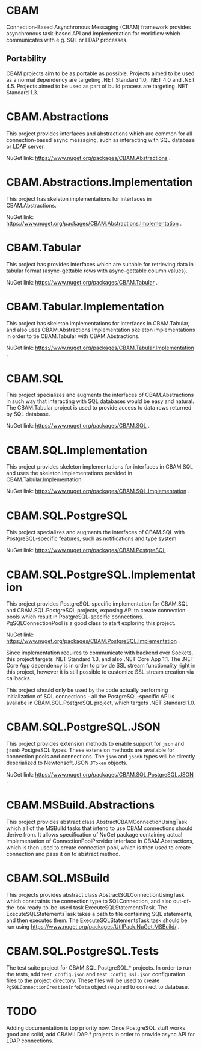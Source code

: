 # CBAM
Connection-Based Asynchronous Messaging (CBAM) framework provides asynchronous task-based API and implementation for workflow which communicates with e.g. SQL or LDAP processes.

## Portability
CBAM projects aim to be as portable as possible.
Projects aimed to be used as a normal dependency are targeting .NET Standard 1.0, .NET 4.0 and .NET 4.5.
Projects aimed to be used as part of build process are targeting .NET Standard 1.3.

# CBAM.Abstractions
This project provides interfaces and abstractions which are common for all connection-based async messaging, such as interacting with SQL database or LDAP server.

NuGet link: https://www.nuget.org/packages/CBAM.Abstractions .

# CBAM.Abstractions.Implementation
This project has skeleton implementations for interfaces in CBAM.Abstractions.

NuGet link: https://www.nuget.org/packages/CBAM.Abstractions.Implementation .

# CBAM.Tabular
This project has provides interfaces which are suitable for retrieving data in tabular format (async-gettable rows with async-gettable column values).

NuGet link: https://www.nuget.org/packages/CBAM.Tabular .

# CBAM.Tabular.Implementation
This project has skeleton implementations for interfaces in CBAM.Tabular, and also uses CBAM.Abstractions.Implementation skeleton implementations in order to tie CBAM.Tabular with CBAM.Abstractions.

NuGet link: https://www.nuget.org/packages/CBAM.Tabular.Implementation .

# CBAM.SQL
This project specializes and augments the interfaces of CBAM.Abstractions in such way that interacting with SQL databases would be easy and natural.
The CBAM.Tabular project is used to provide access to data rows returned by SQL database.

NuGet link: https://www.nuget.org/packages/CBAM.SQL .

# CBAM.SQL.Implementation
This project provides skeleton implementations for interfaces in CBAM.SQL and uses the skeleton implementations provided in CBAM.Tabular.Implementation.

NuGet link: https://www.nuget.org/packages/CBAM.SQL.Implementation .

# CBAM.SQL.PostgreSQL
This project specializes and augments the interfaces of CBAM.SQL with PostgreSQL-specific features, such as notifications and type system.

NuGet link: https://www.nuget.org/packages/CBAM.PostgreSQL .

# CBAM.SQL.PostgreSQL.Implementation
This project provides PostgreSQL-specific implementation for CBAM.SQL and CBAM.SQL.PostgreSQL projects, exposing API to create connection pools which result in PostgreSQL-specific connections.
PgSQLConnectionPool is a good class to start exploring this project.

NuGet link: https://www.nuget.org/packages/CBAM.PostgreSQL.Implementation .

Since implementation requires to communicate with backend over Sockets, this project targets .NET Standard 1.3, and also .NET Core App 1.1.
The .NET Core App dependency is in order to provide SSL stream functionality right in this project, however it is still possible to customize SSL stream creation via callbacks.

This project should only be used by the code actually performing initialization of SQL connections - all the PostgreSQL-specific API is availabe in CBAM.SQL.PostgreSQL project, which targets .NET Standard 1.0.

# CBAM.SQL.PostgreSQL.JSON
This project provides extension methods to enable support for ```json``` and ```jsonb``` PostgreSQL types.
These extension methods are available for connection pools and connections.
The ```json``` and ```jsonb``` types will be directly deserialized to Newtonsoft.JSON ```JToken``` objects.

NuGet link: https://www.nuget.org/packages/CBAM.SQL.PostgreSQL.JSON .

# CBAM.MSBuild.Abstractions
This project provides abstract class AbstractCBAMConnectionUsingTask which all of the MSBuild tasks that intend to use CBAM connections should derive from.
It allows specification of NuGet package containing actual implementation of ConnectionPoolProvider interface in CBAM.Abstractions, which is then used to create connection pool, which is then used to create connection and pass it on to abstract method.

# CBAM.SQL.MSBuild
This projects provides abstract class AbstractSQLConnectionUsingTask which constraints the connection type to SQLConnection, and also out-of-the-box ready-to-be-used task ExecuteSQLStatementsTask.
The ExecuteSQLStatementsTask takes a path to file containing SQL statements, and then executes them.
The ExecuteSQLStatementsTask task should be run using https://www.nuget.org/packages/UtilPack.NuGet.MSBuild/ .

# CBAM.SQL.PostgreSQL.Tests
The test suite project for CBAM.SQL.PostgreSQL.* projects.
In order to run the tests, add ```test_config.json``` and ```test_config_ssl.json``` configuration files to the project directory.
These files will be used to create ```PgSQLConnectionCreationInfoData``` object required to connect to database.

# TODO
Adding documentation is top priority now.
Once PostgreSQL stuff works good and solid, add CBAM.LDAP.* projects in order to provide async API for LDAP connections.
